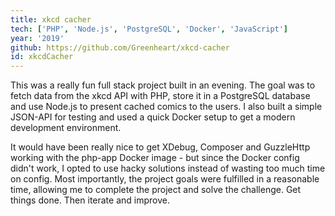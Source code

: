 ```yaml
---
title: xkcd cacher
tech: ['PHP', 'Node.js', 'PostgreSQL', 'Docker', 'JavaScript']
year: '2019'
github: https://github.com/Greenheart/xkcd-cacher
id: xkcdCacher
---
```


This was a really fun full stack project built in an evening. The goal was to fetch data from the xkcd API with PHP, store it in a PostgreSQL database and use Node.js to present cached comics to the users. I also built a simple JSON-API for testing and used a quick Docker setup to get a modern development environment.

It would have been really nice to get XDebug, Composer and GuzzleHttp working with the php-app Docker image - but since the Docker config didn't work, I opted to use hacky solutions instead of wasting too much time on config. Most importantly, the project goals were fulfilled in a reasonable time, allowing me to complete the project and solve the challenge. Get things done. Then iterate and improve.
